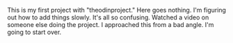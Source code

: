 This is my first project with "theodinproject." Here goes nothing. 
I'm figuring out how to add things slowly. It's all so confusing. 
Watched a video on someone else doing the project. I approached this from a bad angle. I'm going to start over.